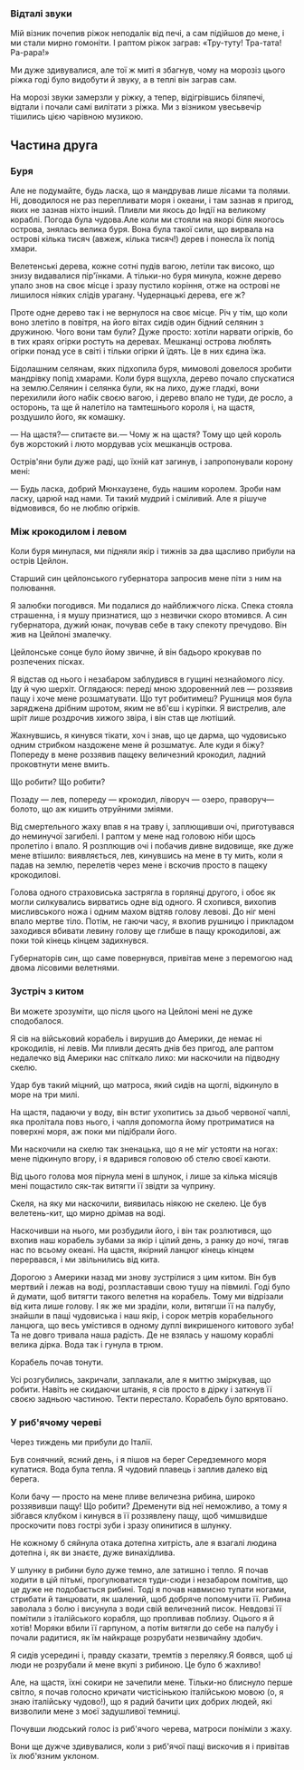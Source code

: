 ### Відталі звуки

Мій візник почепив ріжок неподалік від печі, а сам підійшов до мене, і ми стали мирно гомоніти.
І раптом ріжок заграв:
«Тру-туту!
Тра-тата!
Ра-рара!»

Ми дуже здивувалися, але тої ж миті я збагнув, чому на морозіз цього ріжка годі було видобути й звуку, а в теплі він заграв сам.

На морозі звуки замерзли у ріжку, а тепер, відігрівшись біляпечі, відтали і почали самі вилітати з ріжка.
Ми з візником увесьвечір тішились цією чарівною музикою.

## Частина друга

### Буря

Але не подумайте, будь ласка, що я мандрував лише лісами та полями.
Ні, доводилося не раз перепливати моря і океани, і там зазнав я пригод, яких не зазнав ніхто інший.
Пливли ми якось до Індії на великому кораблі.
Погода була чудова.Але коли ми стояли на якорі біля якогось острова, знялась велика буря.
Вона була такої сили, що вирвала на острові кілька тисяч (авжеж, кілька тисяч!) дерев і понесла їх попід хмари.

Велетенські дерева, кожне сотні пудів вагою, летіли так високо, що знизу видавалися пір'їнками.
А тільки-но буря минула, кожне дерево упало знов на своє місце і зразу пустило коріння, отже на острові не лишилося ніяких слідів урагану.
Чудернацькі дерева, еге ж?

Проте одне дерево так і не вернулося на своє місце.
Річ у тім, що коли воно злетіло в повітря, на його вітах сидів один бідний селянин з дружиною.
Чого вони там були?
Дуже просто: хотіли нарвати огірків, бо в тих краях огірки ростуть на деревах.
Мешканці острова люблять огірки понад усе в світі і тільки огірки й їдять.
Це в них єдина їжа.

Бідолашним селянам, яких підхопила буря, мимоволі довелося зробити мандрівку попід хмарами.
Коли буря вщухла, дерево почало спускатися на землю.Селянин і селянка були, як на лихо, дуже гладкі, вони перехилили його набік своєю вагою, і дерево впало не туди, де росло, а осторонь, та ще й налетіло на тамтешнього короля і, на щастя, роздушило його, як комашку.

— На щастя?— спитаєте ви.— Чому ж на щастя?
Тому що цей король був жорстокий і люто мордував усіх мешканців острова.

Острів'яни були дуже раді, що їхній кат загинув, і запропонували корону мені:

— Будь ласка, добрий Мюнхаузене, будь нашим королем.
Зроби нам ласку, царюй над нами.
Ти такий мудрий і сміливий.
Але я рішуче відмовився, бо не люблю огірків.

### Між крокодилом і левом

Коли буря минулася, ми підняли якір і тижнів за два щасливо прибули на острів Цейлон.

Старший син цейлонського губернатора запросив мене піти з ним на полювання.

Я залюбки погодився.
Ми подалися до найближчого ліска.
Спека стояла страшенна, і я мушу признатися, що з незвички скоро втомився.
А син губернатора, дужий юнак, почував себе в таку спекоту пречудово.
Він жив на Цейлоні змалечку.

Цейлонське сонце було йому звичне, й він бадьоро крокував по розпечених пісках.

Я відстав од нього і незабаром заблудився в гущині незнайомого лісу.
Іду й чую шерхіт.
Оглядаюся: переді мною здоровенний лев — роззявив пащу і хоче мене розшматувати.
Що тут робитимеш?
Рушниця моя була заряджена дрібним шротом, яким не вб'єш і куріпки.
Я вистрелив, але шріт лише роздрочив хижого звіра, і він став ще лютіший.

Жахнувшись, я кинувся тікати, хоч і знав, що це дарма, що чудовисько одним стрибком наздожене мене й розшматує.
Але куди я біжу?
Попереду в мене роззявив пащеку величезний крокодил, ладний проковтнути мене вмить.

Що робити?
Що робити?

Позаду — лев, попереду — крокодил, ліворуч — озеро, праворуч— болото, що аж кишить отруйними зміями.

Від смертельного жаху впав я на траву і, заплющивши очі, приготувався до неминучої загибелі.
І раптом у мене над головою ніби щось пролетіло і впало.
Я розплющив очі і побачив дивне видовище, яке дуже мене втішило: виявляється, лев, кинувшись на мене в ту мить, коли я падав на землю, перелетів через мене і вскочив просто в пащеку крокодилові.

Голова одного страховиська застрягла в горлянці другого, і обоє як могли силкувались вирватись одне від одного.
Я схопився, вихопив мисливського ножа і одним махом відтяв голову левові.
До ніг мені впало мертве тіло.
Потім, не гаючи часу, я вхопив рушницю і прикладом заходився вбивати левину голову ще глибше в пащу крокодилові, аж поки той кінець кінцем задихнувся.

Губернаторів син, що саме повернувся, привітав мене з перемогою над двома лісовими велетнями.

### Зустріч з китом

Ви можете зрозуміти, що після цього на Цейлоні мені не дуже сподобалося.

Я сів на військовий корабель і вирушив до Америки, де немає ні крокодилів, ні левів.
Ми пливли десять днів без пригод, але раптом недалечко від Америки нас спіткало лихо: ми наскочили на підводну скелю.

Удар був такий міцний, що матроса, який сидів на щоглі, відкинуло в море на три милі.

На щастя, падаючи у воду, він встиг ухопитись за дзьоб червоної чаплі, яка пролітала повз нього, і чапля допомогла йому протриматися на поверхні моря, аж поки ми підібрали його.

Ми наскочили на скелю так зненацька, що я не міг устояти на ногах: мене підкинуло вгору, і я вдарився головою об стелю своєї каюти.

Від цього голова моя пірнула мені в шлунок, і лише за кілька місяців мені пощастило сяк-так витягти її звідти за чуприну.

Скеля, на яку ми наскочили, виявилась ніякою не скелею.
Це був велетень-кит, що мирно дрімав на воді.

Наскочивши на нього, ми розбудили його, і він так розлютився, що вхопив наш корабель зубами за якір і цілий день, з ранку до ночі, тягав нас по всьому океані.
На щастя, якірний ланцюг кінець кінцем перервався, і ми звільнились від кита.

Дорогою з Америки назад ми знову зустрілися з цим китом.
Він був мертвий і лежав на воді, розпластавши свою тушу на півмилі.
Годі було й думати, щоб витягти такого велетня на корабель.
Тому ми відрізали від кита лише голову.
І як же ми зраділи, коли, витягши її на палубу, знайшли в пащі чудовиська і наш якір, і сорок метрів корабельного ланцюга, що весь умістився в одному дуплі викришеного китового зуба!Та не довго тривала наша радість.
Де не взялась у нашому кораблі велика дірка.
Вода так і гунула в трюм.

Корабель почав тонути.

Усі розгубились, закричали, заплакали, але я миттю зміркував, що робити.
Навіть не скидаючи штанів, я сів просто в дірку і заткнув її своєю задньою частиною.
Текти перестало.
Корабель було врятовано.

### У риб'ячому череві

Через тиждень ми прибули до Італії.

Був сонячний, ясний день, і я пішов на берег Середземного моря купатися.
Вода була тепла.
Я чудовий плавець і заплив далеко від берега.

Коли бачу — просто на мене пливе величезна рибина, широко роззявивши пащу!
Що робити?
Дременути від неї неможливо, а тому я зібгався клубком і кинувся в її роззявлену пащу, щоб чимшвидше проскочити повз гострі зуби і зразу опинитися в шлунку.

Не кожному б сяйнула отака дотепна хитрість, але я взагалі людина дотепна і, як ви знаєте, дуже винахідлива.

У шлунку в рибини було дуже темно, але затишно і тепло.
Я почав ходити в цій пітьмі, прогулюватися туди-сюди і незабаром помітив, що це дуже не подобається рибині.
Тоді я почав навмисно тупати ногами, стрибати й танцювати, як шалений, щоб добряче попомучити її.
Рибина заволала з болю і висунула з води свій величезний писок.
Невдовзі її помітили з італійського корабля, що пропливав поблизу.
Оцього я й хотів!
Моряки вбили її гарпуном, а потім витягли до себе на палубу і почали радитися, як їм найкраще розрубати незвичайну здобич.

Я сидів усередині і, правду сказати, тремтів з переляку.Я боявся, щоб ці люди не розрубали й мене вкупі з рибиною.
Це було б жахливо!

Але, на щастя, їхні сокири не зачепили мене.
Тільки-но блиснуло перше світло, я почав голосно кричати чистісінькою італійською мовою (о, я знаю італійську чудово!), що я радий бачити цих добрих людей, які визволили мене з моєї задушливої темниці.

Почувши людський голос із риб'ячого черева, матроси поніміли з жаху.

Вони ще дужче здивувалися, коли з риб'ячої пащі вискочив я і привітав їх люб'язним уклоном.
